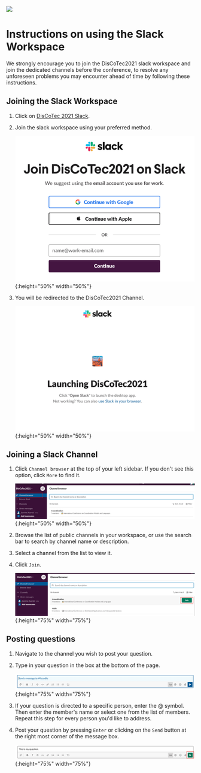 [![](https://www.discotec.org/2021/discotec2021-banner.jpeg)](https://www.discotec.org/2021/)

# Instructions on using the Slack Workspace 

We strongly encourage you to join the DisCoTec2021 slack workspace and join the dedicated channels before the conference, to resolve any unforeseen problems you may encounter ahead of time by following these instructions. 

## Joining the Slack Workspace

1. Click on [DisCoTec 2021 Slack](https://discotec2021.slack.com/join/shared_invite/zt-qd3ed8l2-BC1WA_re3N~e6AjNbFNIzQ#/shared-invite/email).

2. Join the slack workspace using your preferred method.

    ![Join](screenshots/join.png){:height="50%" width="50%"}

3. You will be redirected to the DisCoTec2021 Channel.

    ![Launching](screenshots/launching_slack.png){:height="50%" width="50%"}

## Joining a Slack Channel

1.  Click ``Channel browser`` at the top of your left sidebar. If you don't see this option, click ``More`` to find it.

    ![Browse channel](screenshots/browse_channel.png){:height="50%" width="50%"}

2. Browse the list of public channels in your workspace, or use the search bar to search by channel name or description.

3. Select a channel from the list to view it.

4. Click ``Join``.

    ![Join channel](screenshots/join_channel.png){:height="75%" width="75%"}

## Posting questions 

1. Navigate to the channel you wish to post your question. 

2. Type in your question in the box at the bottom of the page. 

    ![Type question](screenshots/type_question.png){:height="75%" width="75%"}

3. If your question is directed to a specific person, enter the @ symbol. Then enter the member's name or select one from the list of members. Repeat this step for every person you'd like to address. 

4. Post your question by pressing ``Enter`` or clicking on the ``Send`` button at the right most corner of the message box.

    ![Post question](screenshots/post_question.png){:height="75%" width="75%"}


